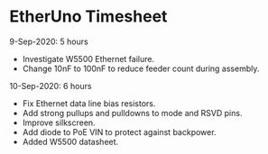 EtherUno Timesheet
==================

9-Sep-2020: 5 hours
 * Investigate W5500 Ethernet failure.
 * Change 10nF to 100nF to reduce feeder count during assembly.

10-Sep-2020: 6 hours
 * Fix Ethernet data line bias resistors.
 * Add strong pullups and pulldowns to mode and RSVD pins.
 * Improve silkscreen.
 * Add diode to PoE VIN to protect against backpower.
 * Added W5500 datasheet.

